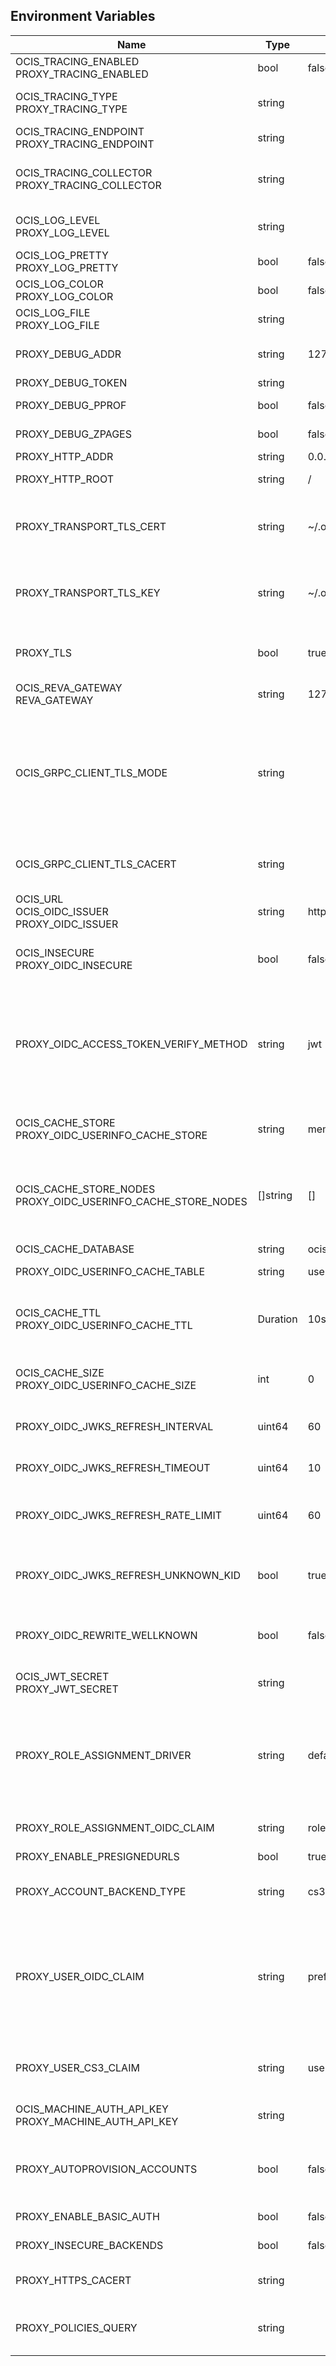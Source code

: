 ## Environment Variables

| Name | Type | Default Value | Description |
|------|------|---------------|-------------|
| OCIS_TRACING_ENABLED<br/>PROXY_TRACING_ENABLED | bool | false | Activates tracing.|
| OCIS_TRACING_TYPE<br/>PROXY_TRACING_TYPE | string |  | The type of tracing. Defaults to "", which is the same as "jaeger". Allowed tracing types are "jaeger" and "" as of now.|
| OCIS_TRACING_ENDPOINT<br/>PROXY_TRACING_ENDPOINT | string |  | The endpoint of the tracing agent.|
| OCIS_TRACING_COLLECTOR<br/>PROXY_TRACING_COLLECTOR | string |  | The HTTP endpoint for sending spans directly to a collector, i.e. http://jaeger-collector:14268/api/traces. Only used if the tracing endpoint is unset.|
| OCIS_LOG_LEVEL<br/>PROXY_LOG_LEVEL | string |  | The log level. Valid values are: "panic", "fatal", "error", "warn", "info", "debug", "trace".|
| OCIS_LOG_PRETTY<br/>PROXY_LOG_PRETTY | bool | false | Activates pretty log output.|
| OCIS_LOG_COLOR<br/>PROXY_LOG_COLOR | bool | false | Activates colorized log output.|
| OCIS_LOG_FILE<br/>PROXY_LOG_FILE | string |  | The path to the log file. Activates logging to this file if set.|
| PROXY_DEBUG_ADDR | string | 127.0.0.1:9205 | Bind address of the debug server, where metrics, health, config and debug endpoints will be exposed.|
| PROXY_DEBUG_TOKEN | string |  | Token to secure the metrics endpoint.|
| PROXY_DEBUG_PPROF | bool | false | Enables pprof, which can be used for profiling.|
| PROXY_DEBUG_ZPAGES | bool | false | Enables zpages, which can be used for collecting and viewing in-memory traces.|
| PROXY_HTTP_ADDR | string | 0.0.0.0:9200 | The bind address of the HTTP service.|
| PROXY_HTTP_ROOT | string | / | Subdirectory that serves as the root for this HTTP service.|
| PROXY_TRANSPORT_TLS_CERT | string | ~/.ocis/proxy/server.crt | Path/File name of the TLS server certificate (in PEM format) for the external http services. If not defined, the root directory derives from $OCIS_BASE_DATA_PATH:/proxy.|
| PROXY_TRANSPORT_TLS_KEY | string | ~/.ocis/proxy/server.key | Path/File name for the TLS certificate key (in PEM format) for the server certificate to use for the external http services. If not defined, the root directory derives from $OCIS_BASE_DATA_PATH:/proxy.|
| PROXY_TLS | bool | true | Enable/Disable HTTPS for external HTTP services. Must be set to 'true' if the built-in IDP service an no reverse proxy is used. See the text description for details.|
| OCIS_REVA_GATEWAY<br/>REVA_GATEWAY | string | 127.0.0.1:9142 | The CS3 gateway endpoint.|
| OCIS_GRPC_CLIENT_TLS_MODE | string |  | TLS mode for grpc connection to the go-micro based grpc services. Possible values are 'off', 'insecure' and 'on'. 'off': disables transport security for the clients. 'insecure' allows using transport security, but disables certificate verification (to be used with the autogenerated self-signed certificates). 'on' enables transport security, including server certificate verification.|
| OCIS_GRPC_CLIENT_TLS_CACERT | string |  | Path/File name for the root CA certificate (in PEM format) used to validate TLS server certificates of the go-micro based grpc services.|
| OCIS_URL<br/>OCIS_OIDC_ISSUER<br/>PROXY_OIDC_ISSUER | string | https://localhost:9200 | URL of the OIDC issuer. It defaults to URL of the builtin IDP.|
| OCIS_INSECURE<br/>PROXY_OIDC_INSECURE | bool | false | Disable TLS certificate validation for connections to the IDP. Note that this is not recommended for production environments.|
| PROXY_OIDC_ACCESS_TOKEN_VERIFY_METHOD | string | jwt | Sets how OIDC access tokens should be verified. Possible values are 'none' and 'jwt'. When using 'none', no special validation apart from using it for accessing the IPD's userinfo endpoint will be done. When using 'jwt', it tries to parse the access token as a jwt token and verifies the signature using the keys published on the IDP's 'jwks_uri'.|
| OCIS_CACHE_STORE<br/>PROXY_OIDC_USERINFO_CACHE_STORE | string | memory | The type of the cache store. Supported values are: 'memory', 'ocmem', 'etcd', 'redis', 'redis-sentinel', 'nats-js', 'noop'. See the text description for details.|
| OCIS_CACHE_STORE_NODES<br/>PROXY_OIDC_USERINFO_CACHE_STORE_NODES | []string | [] | A comma separated list of nodes to access the configured store. This has no effect when 'memory' or 'ocmem' stores are configured. Note that the behaviour how nodes are used is dependent on the library of the configured store.|
| OCIS_CACHE_DATABASE | string | ocis | The database name the configured store should use.|
| PROXY_OIDC_USERINFO_CACHE_TABLE | string | userinfo | The database table the store should use.|
| OCIS_CACHE_TTL<br/>PROXY_OIDC_USERINFO_CACHE_TTL | Duration | 10s | Default time to live for user info in the user info cache. Only applied when access tokens has no expiration. The duration can be set as number followed by a unit identifier like s, m or h. Defaults to '10s' (10 seconds).|
| OCIS_CACHE_SIZE<br/>PROXY_OIDC_USERINFO_CACHE_SIZE | int | 0 | The maximum quantity of items in the user info cache. Only applies when store type 'ocmem' is configured. Defaults to 512.|
| PROXY_OIDC_JWKS_REFRESH_INTERVAL | uint64 | 60 | The interval for refreshing the JWKS (JSON Web Key Set) in minutes in the background via a new HTTP request to the IDP.|
| PROXY_OIDC_JWKS_REFRESH_TIMEOUT | uint64 | 10 | The timeout in seconds for an outgoing JWKS request.|
| PROXY_OIDC_JWKS_REFRESH_RATE_LIMIT | uint64 | 60 | Limits the rate in seconds at which refresh requests are performed for unknown keys. This is used to prevent malicious clients from imposing high network load on the IDP via ocis.|
| PROXY_OIDC_JWKS_REFRESH_UNKNOWN_KID | bool | true | If set to 'true', the JWKS refresh request will occur every time an unknown KEY ID (KID) is seen. Always set a 'refresh_limit' when enabling this.|
| PROXY_OIDC_REWRITE_WELLKNOWN | bool | false | Enables rewriting the /.well-known/openid-configuration to the configured OIDC issuer. Needed by the Desktop Client, Android Client and iOS Client to discover the OIDC provider.|
| OCIS_JWT_SECRET<br/>PROXY_JWT_SECRET | string |  | The secret to mint and validate JWT tokens.|
| PROXY_ROLE_ASSIGNMENT_DRIVER | string | default | The mechanism that should be used to assign roles to user upon login. Supported values: 'default' or 'oidc'. 'default' will assign the role 'user' to users which don't have a role assigned at the time they login. 'oidc' will assign the role based on the value of a claim (configured via PROXY_ROLE_ASSIGNMENT_OIDC_CLAIM) from the users OIDC claims.|
| PROXY_ROLE_ASSIGNMENT_OIDC_CLAIM | string | roles | The OIDC claim used to create the users role assignment.|
| PROXY_ENABLE_PRESIGNEDURLS | bool | true | Allow OCS to get a signing key to sign requests.|
| PROXY_ACCOUNT_BACKEND_TYPE | string | cs3 | Account backend the PROXY service should use. Currently only 'cs3' is possible here.|
| PROXY_USER_OIDC_CLAIM | string | preferred_username | The name of an OpenID Connect claim that is used for resolving users with the account backend. The value of the claim must hold a per user unique, stable and non re-assignable identifier. The availability of claims depends on your Identity Provider. There are common claims available for most Identity providers like 'email' or 'preferred_username' but you can also add your own claim.|
| PROXY_USER_CS3_CLAIM | string | username | The name of a CS3 user attribute (claim) that should be mapped to the 'user_oidc_claim'. Supported values are 'username', 'mail' and 'userid'.|
| OCIS_MACHINE_AUTH_API_KEY<br/>PROXY_MACHINE_AUTH_API_KEY | string |  | Machine auth API key used to validate internal requests necessary to access resources from other services.|
| PROXY_AUTOPROVISION_ACCOUNTS | bool | false | Set this to 'true' to automatically provision users that do not yet exist in the users service on-demand upon first sign-in. To use this a write-enabled libregraph user backend needs to be setup an running.|
| PROXY_ENABLE_BASIC_AUTH | bool | false | Set this to true to enable 'basic authentication' (username/password).|
| PROXY_INSECURE_BACKENDS | bool | false | Disable TLS certificate validation for all HTTP backend connections.|
| PROXY_HTTPS_CACERT | string |  | Path/File for the root CA certificate used to validate the server’s TLS certificate for https enabled backend services.|
| PROXY_POLICIES_QUERY | string |  | Defines the 'Complete Rules' variable defined in the rego rule set this step uses for its evaluation. Rules default to deny if the variable was not found.|